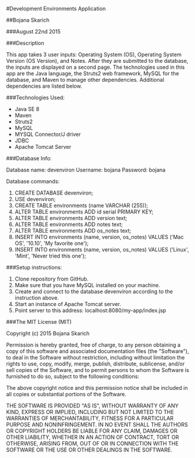 #Development Environments Application

##Bojana Skarich

###August 22nd 2015

###Description

This app takes 3 user inputs: Operating System (OS), Operating System Version (OS Version), and Notes. After they are submitted to the database, the inputs are displayed on a second page. The technologies used in this app are the Java language, the Struts2 web framework, MySQL for the database, and Maven to manage other dependencies. Additional dependencies are listed below.

###Technologies Used:

* Java SE 8
* Maven
* Struts2
* MySQL
* MYSQL Connector/J driver
* JDBC 
* Apache Tomcat Server



###Database Info:

Database name: devenviron
Username: bojana
Password: bojana

Database commands:

1. CREATE DATABASE devenviron;
2. USE devenviron;
3. CREATE TABLE environments (name VARCHAR (255));
4. ALTER TABLE environments ADD id serial PRIMARY KEY;
5. ALTER TABLE environments ADD version text;
6. ALTER TABLE environments ADD notes text;
7. ALTER TABLE environments ADD os_notes text;
8. INSERT INTO environments (name, version, os_notes) VALUES ('Mac OS', '10.10', 'My favorite one');
9. INSERT INTO environments (name, version, os_notes) VALUES ('Linux', 'Mint', 'Never tried this one');

###Setup instructions:

1. Clone repository from GitHub.
2. Make sure that you have MySQL installed on your machine. 
3. Create and connect to the database devenviron according to the instruction above. 
4. Start an instance of Apache Tomcat server. 
5. Point server to this address: localhost:8080/my-app/index.jsp

       
###The MIT License (MIT)

Copyright (c) 2015 Bojana Skarich

Permission is hereby granted, free of charge, to any person obtaining a copy of this software and associated documentation files (the "Software"), to deal in the Software without restriction, including without limitation the rights to use, copy, modify, merge, publish, distribute, sublicense, and/or sell copies of the Software, and to permit persons to whom the Software is furnished to do so, subject to the following conditions:

The above copyright notice and this permission notice shall be included in all copies or substantial portions of the Software.

THE SOFTWARE IS PROVIDED "AS IS", WITHOUT WARRANTY OF ANY KIND, EXPRESS OR IMPLIED, INCLUDING BUT NOT LIMITED TO THE WARRANTIES OF MERCHANTABILITY, FITNESS FOR A PARTICULAR PURPOSE AND NONINFRINGEMENT. IN NO EVENT SHALL THE AUTHORS OR COPYRIGHT HOLDERS BE LIABLE FOR ANY CLAIM, DAMAGES OR OTHER LIABILITY, WHETHER IN AN ACTION OF CONTRACT, TORT OR OTHERWISE, ARISING FROM, OUT OF OR IN CONNECTION WITH THE SOFTWARE OR THE USE OR OTHER DEALINGS IN THE SOFTWARE.
